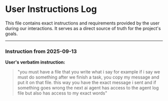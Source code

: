 # User Instructions Log

This file contains exact instructions and requirements provided by the user during our interactions. It serves as a direct source of truth for the project's goals.

---

### Instruction from 2025-09-13

**User's verbatim instruction:**

> "you must have a file that you write what i say for example if i say we must do something after we finish a task, you copy my message and put it on that file. this way you have the exact message i sent and if something goes wrong the next ai agent has access to the agent log file but also has access to my exact words"
